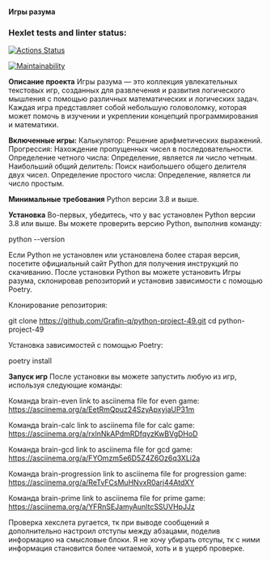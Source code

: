 **Игры разума**

### Hexlet tests and linter status:
[![Actions Status](https://github.com/Grafin-qp/python-project-49/actions/workflows/hexlet-check.yml/badge.svg)](https://github.com/Grafin-qp/python-project-49/actions)

[![Maintainability](https://api.codeclimate.com/v1/badges/64ef792b6bb3faa462a1/maintainability)](https://codeclimate.com/github/Grafin-qp/python-project-49/maintainability)


**Описание проекта**
Игры разума — это коллекция увлекательных текстовых игр, созданных для развлечения и развития логического мышления с помощью различных математических и логических задач. Каждая игра представляет собой небольшую головоломку, которая может помочь в изучении и укреплении концепций программирования и математики.

**Включенные игры:**
Калькулятор: Решение арифметических выражений.
Прогрессия: Нахождение пропущенных чисел в последовательности.
Определение четного числа: Определение, является ли число четным.
Наибольший общий делитель: Поиск наибольшего общего делителя двух чисел.
Определение простого числа: Определение, является ли число простым.


**Минимальные требования**
Python версии 3.8 и выше.


**Установка**
Во-первых, убедитесь, что у вас установлен Python версии 3.8 или выше. Вы можете проверить версию Python, выполнив команду:

python --version

Если Python не установлен или установлена более старая версия, посетите официальный сайт Python для получения инструкций по скачиванию.
После установки Python вы можете установить Игры разума, склонировав репозиторий и установив зависимости с помощью Poetry.

Клонирование репозитория:

git clone https://github.com/Grafin-q/python-project-49.git
cd python-project-49

Установка зависимостей с помощью Poetry:

poetry install


**Запуск игр**
После установки вы можете запустить любую из игр, используя следующие команды:

Команда brain-even
link to asciinema file for even game: https://asciinema.org/a/EetRmQpuz24SzyApxyjaUP31m

Команда brain-calc
link to asciinema file for calc game: https://asciinema.org/a/rxlnNkAPdmRDfqyzKwBVgDHoD

Команда brain-gcd
link to asciinema file for gcd game: https://asciinema.org/a/FYOmzm5e6D5Z4Z6Oz6q3XLi2a

Команда brain-progression
link to asciinema file for progression game: https://asciinema.org/a/ReTvFCsMuHNvxR0arj44AtdXY

Команда brain-prime
link to asciinema file for prime game: https://asciinema.org/a/YFRnSEJamyAunltcSSUVHpJJz

Проверка хекслета ругается, тк при выводе сообщений я дополнительно настроил отступы между абзацами, поделив информацию на смысловые блоки. Я не хочу убирать отсупы, тк с ними информация становится более читаемой, хоть и в ущерб проверке.
